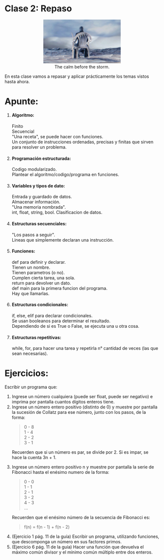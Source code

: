 # Clase 2: Repaso

<p align="center">
  <img width="50%" height="50%" src="img/vergil_chair.jpg" alt="I am the storm that is approaching"><br>
The calm before the storm.
</p>

En esta clase vamos a repasar y aplicar prácticamente los temas vistos hasta ahora.

# Apunte:

<ol>
<li><h4>Algoritmo:</h4></li>
Finito<br>
Secuencial<br>
"Una receta", se puede hacer con funciones.<br>
Un conjunto de instrucciones ordenadas, precisas y finitas que sirven para resolver un problema.<br>
<li><h4>Programación estructurada:</h4></li>
Codigo modularizado.<br>
Plantear el algoritmo/codigo/programa en funciones.<br>
<li><h4>Variables y tipos de dato:</h4></li>
Entrada y guardado de datos.<br>
Almacenar información.<br>
"Una memoria nombrada".<br>
int, float, string, bool. Clasificacion de datos.<br>
<li><h4>Estructuras secuenciales:</h4></li>
"Los pasos a seguir".<br>
Lineas que simplemente declaran una instrucción.<br>
<li><h4>Funciones:</h4></li>
def para definir y declarar.<br>
Tienen un nombre.<br>
Tienen parametros (o no).<br>
Cumplen cierta tarea, una sola.<br>
return para devolver un dato.<br>
def main para la primera funcion del programa.<br>
Hay que llamarlas.<br>
<li><h4>Estructuras condicionales:</h4></li>
if, else, elif para declarar condicionales.<br>
Se usan booleanos para determinar el resultado.<br>
Dependiendo de si es True o False, se ejecuta una u otra cosa.<br>
<li><h4>Estructuras repetitivas:</h4></li>
while, for, para hacer una tarea y repetirla n° cantidad de veces (las que sean necesarias).<br>
</ol>

# Ejercicios:

Escribir un programa que:
<ol>
<li>Ingrese un número cualquiera (puede ser float, puede ser negativo) e imprima por pantalla cuantos dígitos enteros tiene.</li>
<li>Ingrese un número entero positivo (distinto de 0) y muestre por pantalla la sucesión de Collatz para ese número, junto con los pasos, de la forma:

> 0 - 8<br>
> 1 - 4<br>
> 2 - 2<br>
> 3 - 1<br>

Recuerden que si un número es par, se divide por 2. Si es impar, se hace la cuenta 3n + 1.
</li>
<li>Ingrese un número entero positivo n y muestre por pantalla la serie de Fibonacci hasta el enésimo numero de la forma:

> 0 - 0<br>
> 1 - 1<br>
> 2 - 1<br>
> 3 - 2<br>
> 4 - 3<br>
> ...<br>

Recuerden que el enésimo número de la secuencia de Fibonacci es:

> f(n) = f(n - 1) + f(n - 2)
</li>
<li>(Ejercicio 1 pág. 11 de la guía) Escribir un programa, utilizando funciones, que descomponga un número en sus factores primos.</li>
<li>(Ejercicio 6 pág. 11 de la guía) Hacer una función que devuelva el máximo común divisor y el mínimo común múltiplo entre dos enteros.</li>
</ol>